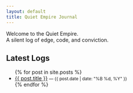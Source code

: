 ```yaml
---
layout: default
title: Quiet Empire Journal
---
```


Welcome to the Quiet Empire.  
A silent log of edge, code, and conviction.

## Latest Logs

<ul>
  {% for post in site.posts %}
    <li>
      <a href="{{ post.url | relative_url }}">{{ post.title }}</a>
      <small>— {{ post.date | date: "%B %d, %Y" }}</small>
    </li>
  {% endfor %}
</ul>
